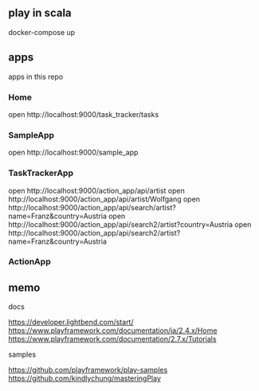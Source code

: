 ## play in scala

docker-compose up

## apps

apps in this repo

### Home

open http://localhost:9000/task_tracker/tasks

### SampleApp

open http://localhost:9000/sample_app

### TaskTrackerApp

open http://localhost:9000/action_app/api/artist
open http://localhost:9000/action_app/api/artist/Wolfgang
open http://localhost:9000/action_app/api/search/artist?name=Franz&country=Austria
open http://localhost:9000/action_app/api/search2/artist?country=Austria
open http://localhost:9000/action_app/api/search2/artist?name=Franz&country=Austria

### ActionApp

## memo

docs

https://developer.lightbend.com/start/
https://www.playframework.com/documentation/ja/2.4.x/Home
https://www.playframework.com/documentation/2.7.x/Tutorials

samples

https://github.com/playframework/play-samples
https://github.com/kindlychung/masteringPlay
